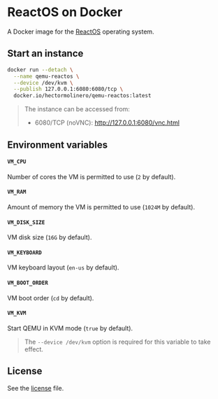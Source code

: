 # ReactOS on Docker

A Docker image for the [ReactOS](https://www.reactos.org) operating system.

## Start an instance
```sh
docker run --detach \
  --name qemu-reactos \
  --device /dev/kvm \
  --publish 127.0.0.1:6080:6080/tcp \
  docker.io/hectormolinero/qemu-reactos:latest
```

> The instance can be accessed from:
> * 6080/TCP (noVNC): http://127.0.0.1:6080/vnc.html

## Environment variables
#### `VM_CPU`
Number of cores the VM is permitted to use (`2` by default).

#### `VM_RAM`
Amount of memory the VM is permitted to use (`1024M` by default).

#### `VM_DISK_SIZE`
VM disk size (`16G` by default).

#### `VM_KEYBOARD`
VM keyboard layout (`en-us` by default).

#### `VM_BOOT_ORDER`
VM boot order (`cd` by default).

#### `VM_KVM`
Start QEMU in KVM mode (`true` by default).
> The `--device /dev/kvm` option is required for this variable to take effect.

## License
See the [license](LICENSE.md) file.
